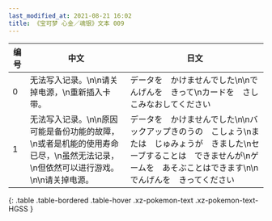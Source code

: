 ```yaml
---
last_modified_at: 2021-08-21 16:02
title: 《宝可梦 心金／魂银》文本 009
---
```

| 编号 | 中文 | 日文 |
| ---- | ---- | ---- |
| 0 | 无法写入记录。\n\n请关掉电源，\n重新插入卡带。 | データを　かけませんでした\n\nでんげんを　きって\nカードを　さしこみなおしてください |
| 1 | 无法写入记录。\n\n原因可能是备份功能的故障，\n或者是机能的使用寿命已尽，\n虽然无法记录，\n但依然可以进行游戏。\n\n请关掉电源。 | データを　かけませんでした\n\nバックアップきのうの　こしょう\nまたは　じゅみょうが　きました\nセーブすることは　できませんが\nゲームを　あそぶことはできます\n\nでんげんを　きってください |
{: .table .table-bordered .table-hover .xz-pokemon-text .xz-pokemon-text-HGSS }